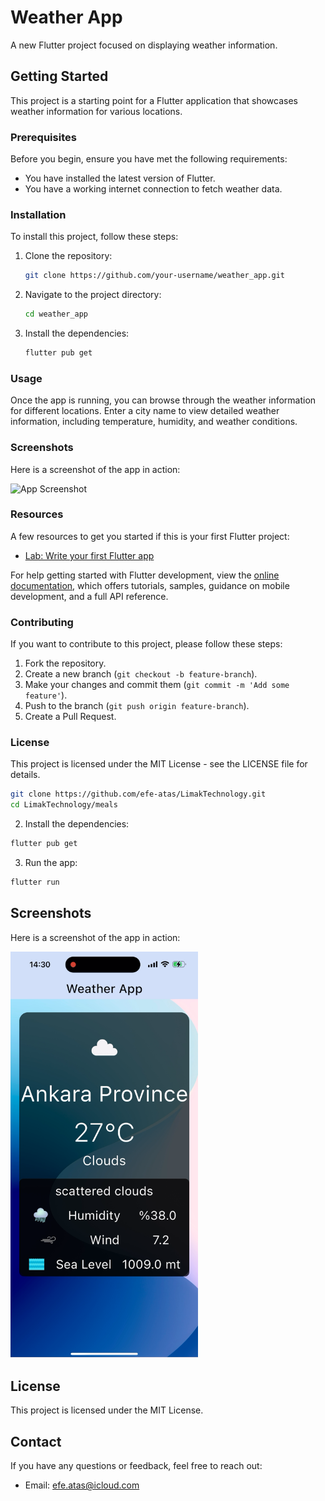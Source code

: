 
# Weather App

A new Flutter project focused on displaying weather information.

## Getting Started

This project is a starting point for a Flutter application that showcases weather information for various locations.

### Prerequisites

Before you begin, ensure you have met the following requirements:

- You have installed the latest version of Flutter.
- You have a working internet connection to fetch weather data.

### Installation

To install this project, follow these steps:

1. Clone the repository:
	```sh
	git clone https://github.com/your-username/weather_app.git
	```
2. Navigate to the project directory:
	```sh
	cd weather_app
	```
3. Install the dependencies:
	```sh
	flutter pub get
	```

### Usage

Once the app is running, you can browse through the weather information for different locations. Enter a city name to view detailed weather information, including temperature, humidity, and weather conditions.

### Screenshots

Here is a screenshot of the app in action:

<img src="weather_images/1.png" alt="App Screenshot" width="300"/>


### Resources

A few resources to get you started if this is your first Flutter project:

- [Lab: Write your first Flutter app](https://docs.flutter.dev/get-started/codelab)

For help getting started with Flutter development, view the
[online documentation](https://docs.flutter.dev/), which offers tutorials,
samples, guidance on mobile development, and a full API reference.

### Contributing

If you want to contribute to this project, please follow these steps:

1. Fork the repository.
2. Create a new branch (`git checkout -b feature-branch`).
3. Make your changes and commit them (`git commit -m 'Add some feature'`).
4. Push to the branch (`git push origin feature-branch`).
5. Create a Pull Request.

### License

This project is licensed under the MIT License - see the LICENSE file for details.

```bash
git clone https://github.com/efe-atas/LimakTechnology.git
cd LimakTechnology/meals
```

2. Install the dependencies:

```bash
flutter pub get
```

3. Run the app:

```bash
flutter run
```


## Screenshots

Here is a screenshot of the app in action:

<img src="lib/assets/images/image.png" alt="App Screenshot" width="300"/>



## License

This project is licensed under the MIT License.

## Contact

If you have any questions or feedback, feel free to reach out:

- Email: efe.atas@icloud.com

